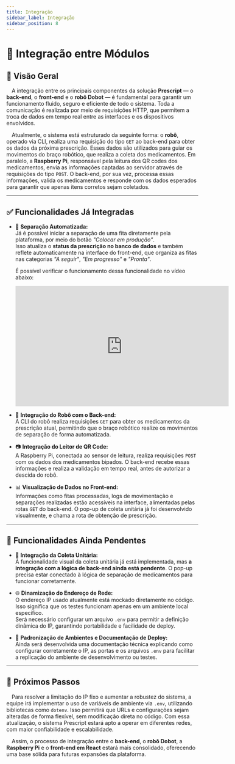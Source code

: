 ```yaml
---
title: Integração
sidebar_label: Integração
sidebar_position: 8
---
```


# 🔗 Integração entre Módulos

## 🧠 Visão Geral

&emsp;A integração entre os principais componentes da solução **Prescript** — o **back-end**, o **front-end** e o **robô Dobot** — é fundamental para garantir um funcionamento fluido, seguro e eficiente de todo o sistema. Toda a comunicação é realizada por meio de requisições HTTP, que permitem a troca de dados em tempo real entre as interfaces e os dispositivos envolvidos.

&emsp;Atualmente, o sistema está estruturado da seguinte forma: o **robô**, operado via CLI, realiza uma requisição do tipo `GET` ao back-end para obter os dados da próxima prescrição. Esses dados são utilizados para guiar os movimentos do braço robótico, que realiza a coleta dos medicamentos. Em paralelo, a **Raspberry Pi**, responsável pela leitura dos QR codes dos medicamentos, envia as informações captadas ao servidor através de requisições do tipo `POST`. O back-end, por sua vez, processa essas informações, valida os medicamentos e responde com os dados esperados para garantir que apenas itens corretos sejam coletados.

---

## ✅ Funcionalidades Já Integradas

- 💊 **Separação Automatizada:**  
  Já é possível iniciar a separação de uma fita diretamente pela plataforma, por meio do botão *"Colocar em produção"*.  
  Isso atualiza o **status da prescrição no banco de dados** e também reflete automaticamente na interface do front-end, que organiza as fitas nas categorias *"A seguir"*, *"Em progresso"* e *"Pronta"*.  

  É possível verificar o funcionamento dessa funcionalidade no vídeo abaixo:

  <iframe width="560" height="315" src="https://www.youtube.com/embed/8u6nCybWm3U" title="YouTube video player"  frameborder="0" allow="accelerometer; autoplay; clipboard-write; encrypted-media; gyroscope; picture-in-picture; web-share" allowfullscreen sandbox="allow-same-origin allow-scripts allow-popups">
  </iframe>

- 🤖 **Integração do Robô com o Back-end:**  
  A CLI do robô realiza requisições `GET` para obter os medicamentos da prescrição atual, permitindo que o braço robótico realize os movimentos de separação de forma automatizada.

- 📷 **Integração do Leitor de QR Code:**  
  A Raspberry Pi, conectada ao sensor de leitura, realiza requisições `POST` com os dados dos medicamentos bipados. O back-end recebe essas informações e realiza a validação em tempo real, antes de autorizar a descida do robô.

- 📊 **Visualização de Dados no Front-end:**  
  Informações como fitas processadas, logs de movimentação e separações realizadas estão acessíveis na interface, alimentadas pelas rotas `GET` do back-end. O pop-up de coleta unitária já foi desenvolvido visualmente, e chama a rota de obtenção de prescrição.

---


## 🚧 Funcionalidades Ainda Pendentes

- 🧾 **Integração da Coleta Unitária:**  
  A funcionalidade visual da coleta unitária já está implementada, mas **a integração com a lógica de back-end ainda está pendente**. O pop-up precisa estar conectado à lógica de separação de medicamentos para funcionar corretamente.

- 🌐 **Dinamização do Endereço de Rede:**  
  O endereço IP usado atualmente está mockado diretamente no código. Isso significa que os testes funcionam apenas em um ambiente local específico.  
  Será necessário configurar um arquivo `.env` para permitir a definição dinâmica do IP, garantindo portabilidade e facilidade de deploy.

- 🔐 **Padronização de Ambientes e Documentação de Deploy:**  
  Ainda será desenvolvida uma documentação técnica explicando como configurar corretamente o IP, as portas e os arquivos `.env` para facilitar a replicação do ambiente de desenvolvimento ou testes.

---

## 🔄 Próximos Passos

&emsp;Para resolver a limitação do IP fixo e aumentar a robustez do sistema, a equipe irá implementar o uso de variáveis de ambiente via `.env`, utilizando bibliotecas como `dotenv`. Isso permitirá que URLs e configurações sejam alteradas de forma flexível, sem modificação direta no código. Com essa atualização, o sistema Prescript estará apto a operar em diferentes redes, com maior confiabilidade e escalabilidade.

&emsp;Assim, o processo de integração entre o **back-end**, o **robô Dobot**, a **Raspberry Pi** e o **front-end em React** estará mais consolidado, oferecendo uma base sólida para futuras expansões da plataforma.
